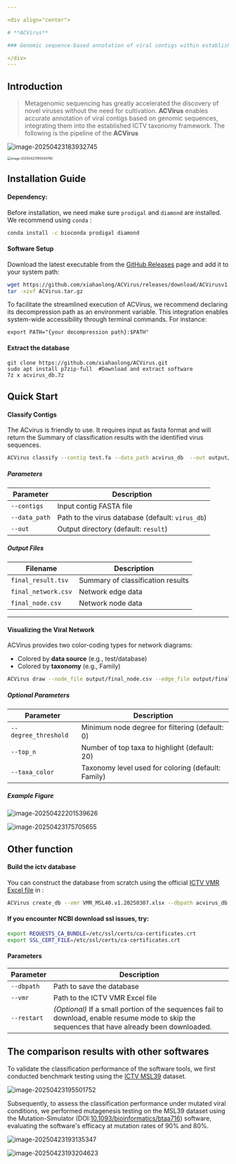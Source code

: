 ```yaml
---

<div align="center">

# **ACVirus**

### Genomic sequence-based annotation of viral contigs within established ICTV virus taxonomic hierarchies

</div>
---
```



## Introduction

> Metagenomic sequencing has greatly accelerated the discovery of novel viruses without the need for cultivation. **ACVirus** enables accurate annotation of viral contigs based on genomic sequences, integrating them into the established ICTV taxonomy framework. The following is the pipeline of the **ACVirus**

![image-20250423183932745](https://wenguang.oss-cn-hangzhou.aliyuncs.com/figure/image-20250423183932745.png)

<img src="https://wenguang.oss-cn-hangzhou.aliyuncs.com/figure/image-20250423195044780.png" alt="image-20250423195044780" style="zoom: 50%;" />



## Installation Guide

#### Dependency:

Before installation, we need make sure `prodigal` and `diamond` are installed. We recommend using `conda` :

```bash
conda install -c bioconda prodigal diamond
```

#### Software Setup

Download the latest executable from the [GitHub Releases](https://github.com/xiahaolong/ACVirus/releases) page and add it to your system path:

```bash
wget https://github.com/xiahaolong/ACVirus/releases/download/ACVirusv1.0/ACVirus.tar.gz
tar -xzvf ACVirus.tar.gz
```

To facilitate the streamlined execution of ACVirus, we recommend declaring its decompression path as an environment variable. This integration enables system-wide accessibility through terminal commands. For instance:

```shell
export PATH="{your decompression path}:$PATH"  
```

#### **Extract the database**

```
git clone https://github.com/xiahaolong/ACVirus.git
sudo apt install p7zip-full  #Download and extract software
7z x acvirus_db.7z
```



## Quick Start

#### Classify Contigs

The ACvirus is friendly to use. It requires input as fasta format and will return the Summary of classification results  with the identified virus sequences. 

```bash
ACVirus classify --contig test.fa --data_path acvirus_db  --out output/
```

#####  Parameters

| Parameter     | Description                                      |
| ------------- | ------------------------------------------------ |
| `--contigs`   | Input contig FASTA file                          |
| `--data_path` | Path to the virus database (default: `virus_db`) |
| `--out`       | Output directory (default: `result`)             |

##### Output Files

| Filename            | Description                       |
| ------------------- | --------------------------------- |
| `final_result.tsv`  | Summary of classification results |
| `final_network.csv` | Network edge data                 |
| `final_node.csv` | Network node data                 |

---

#### Visualizing the Viral Network

ACVirus provides two color-coding types for network diagrams:

- Colored by **data source** (e.g., test/database)
- Colored by **taxonomy** (e.g., Family)

```bash
ACVirus draw --node_file output/final_node.csv --edge_file output/final_network.csv --out output
```

##### Optional Parameters

| Parameter            | Description                                        |
| -------------------- | -------------------------------------------------- |
| `--degree_threshold` | Minimum node degree for filtering (default: 0)     |
| `--top_n`            | Number of top taxa to highlight (default: 20)      |
| `--taxa_color`       | Taxonomy level used for coloring (default: Family) |

##### Example Figure

<img src="https://wenguang.oss-cn-hangzhou.aliyuncs.com/figure/image-20250422201539626.png" alt="image-20250422201539626"  />

![image-20250423175705655](https://wenguang.oss-cn-hangzhou.aliyuncs.com/figure/image-20250423175705655.png)



## Other function

#### Build the ictv database

You can construct the database from scratch using the official [ICTV VMR Excel file](https://ictv.global/vmr) in :

```bash
ACVirus create_db --vmr VMR_MSL40.v1.20250307.xlsx --dbpath acvirus_db
```

####  If you encounter NCBI download ssl issues, try:

```bash
export REQUESTS_CA_BUNDLE=/etc/ssl/certs/ca-certificates.crt
export SSL_CERT_FILE=/etc/ssl/certs/ca-certificates.crt
```

#### Parameters

| Parameter         | Description                                                                 |
|-------------------|-----------------------------------------------------------------------------|
| `--dbpath`        | Path to save the database                                                   |
| `--vmr`           | Path to the ICTV VMR Excel file                                             |
| `--restart`       | *(Optional)* If a small portion of the sequences fail to download, enable resume mode to skip the sequences that have already been downloaded.        |

## The comparison results with other softwares

To validate the classification performance of the software tools, we first conducted benchmark testing using the [ICTV MSL39](https://ictv.global/sites/default/files/VMR/VMR_MSL39.v1_20240912.xlsx) dataset.

![image-20250423195501752](https://wenguang.oss-cn-hangzhou.aliyuncs.com/figure/image-20250423195501752.png)

Subsequently, to assess the classification performance under mutated viral conditions, we performed mutagenesis testing on the MSL39 dataset using the Mutation-Simulator (DOI:[10.1093/bioinformatics/btaa716](https://doi.org/10.1093/bioinformatics/btaa716)) software, evaluating the software's efficacy at mutation rates of 90% and 80%.

![image-20250423193135347](https://wenguang.oss-cn-hangzhou.aliyuncs.com/figure/image-20250423193135347.png)

![image-20250423193204623](https://wenguang.oss-cn-hangzhou.aliyuncs.com/figure/image-20250423193204623.png)
